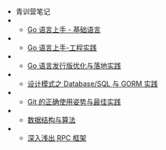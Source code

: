 * 青训营笔记
* * [Go 语言上手 - 基础语言](article\go\byte_training_camp\article1)
* * [Go 语言上手-工程实践](article\go\byte_training_camp\article2)
* * [Go 语言发行版优化与落地实践](article\go\byte_training_camp\article3)
* * [设计模式之  Database/SQL 与 GORM 实践](article\go\byte_training_camp\article4)
* * [Git 的正确使用姿势与最佳实践](article\go\byte_training_camp\article5)
* * [数据结构与算法](article\go\byte_training_camp\article6)
* * [深入浅出 RPC 框架](article\go\byte_training_camp\article7)
